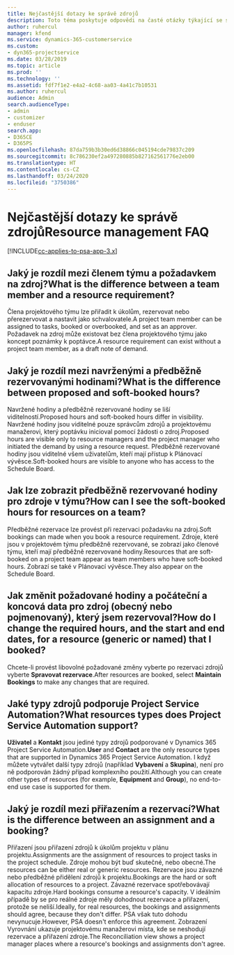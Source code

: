 ```yaml
---
title: Nejčastější dotazy ke správě zdrojů
description: Toto téma poskytuje odpovědi na časté otázky týkající se správy zdrojů.
author: ruhercul
manager: kfend
ms.service: dynamics-365-customerservice
ms.custom:
- dyn365-projectservice
ms.date: 03/28/2019
ms.topic: article
ms.prod: ''
ms.technology: ''
ms.assetid: fdf7f1e2-e4a2-4c68-aa03-4a41c7b10531
ms.author: ruhercul
audience: Admin
search.audienceType:
- admin
- customizer
- enduser
search.app:
- D365CE
- D365PS
ms.openlocfilehash: 87da759b3b30ed6d38866c045194cde79837c209
ms.sourcegitcommit: 8c786230ef2a497280885b827162561776e2eb00
ms.translationtype: HT
ms.contentlocale: cs-CZ
ms.lasthandoff: 03/24/2020
ms.locfileid: "3750386"
---
```

# <a name="resource-management-faq"></a><span data-ttu-id="0796e-103">Nejčastější dotazy ke správě zdrojů</span><span class="sxs-lookup"><span data-stu-id="0796e-103">Resource management FAQ</span></span>

[!INCLUDE[cc-applies-to-psa-app-3.x](../includes/cc-applies-to-psa-app-3x.md)]

## <a name="what-is-the-difference-between-a-team-member-and-a-resource-requirement"></a><span data-ttu-id="0796e-104">Jaký je rozdíl mezi členem týmu a požadavkem na zdroj?</span><span class="sxs-lookup"><span data-stu-id="0796e-104">What is the difference between a team member and a resource requirement?</span></span>

<span data-ttu-id="0796e-105">Člena projektového týmu lze přiřadit k úkolům, rezervovat nebo přerezervovat a nastavit jako schvalovatele.</span><span class="sxs-lookup"><span data-stu-id="0796e-105">A project team member can be assigned to tasks, booked or overbooked, and set as an approver.</span></span> <span data-ttu-id="0796e-106">Požadavek na zdroj může existovat bez člena projektového týmu jako koncept poznámky k poptávce.</span><span class="sxs-lookup"><span data-stu-id="0796e-106">A resource requirement can exist without a project team member, as a draft note of demand.</span></span> 

## <a name="what-is-the-difference-between-proposed-and-soft-booked-hours"></a><span data-ttu-id="0796e-107">Jaký je rozdíl mezi navrženými a předběžně rezervovanými hodinami?</span><span class="sxs-lookup"><span data-stu-id="0796e-107">What is the difference between proposed and soft-booked hours?</span></span>

<span data-ttu-id="0796e-108">Navržené hodiny a předběžně rezervované hodiny se liší viditelností.</span><span class="sxs-lookup"><span data-stu-id="0796e-108">Proposed hours and soft-booked hours differ in visibility.</span></span> <span data-ttu-id="0796e-109">Navržené hodiny jsou viditelné pouze správcům zdrojů a projektovému manažerovi, který poptávku inicioval pomocí žádosti o zdroj.</span><span class="sxs-lookup"><span data-stu-id="0796e-109">Proposed hours are visible only to resource managers and the project manager who initiated the demand by using a resource request.</span></span> <span data-ttu-id="0796e-110">Předběžně rezervované hodiny jsou viditelné všem uživatelům, kteří mají přístup k Plánovací vývěsce.</span><span class="sxs-lookup"><span data-stu-id="0796e-110">Soft-booked hours are visible to anyone who has access to the Schedule Board.</span></span>

## <a name="how-can-i-see-the-soft-booked-hours-for-resources-on-a-team"></a><span data-ttu-id="0796e-111">Jak lze zobrazit předběžně rezervované hodiny pro zdroje v týmu?</span><span class="sxs-lookup"><span data-stu-id="0796e-111">How can I see the soft-booked hours for resources on a team?</span></span>

<span data-ttu-id="0796e-112">Předběžné rezervace lze provést při rezervaci požadavku na zdroj.</span><span class="sxs-lookup"><span data-stu-id="0796e-112">Soft bookings can made when you book a resource requirement.</span></span> <span data-ttu-id="0796e-113">Zdroje, které jsou v projektovém týmu předběžně rezervované, se zobrazí jako členové týmu, kteří mají předběžně rezervované hodiny.</span><span class="sxs-lookup"><span data-stu-id="0796e-113">Resources that are soft-booked on a project team appear as team members who have soft-booked hours.</span></span> <span data-ttu-id="0796e-114">Zobrazí se také v Plánovací vývěsce.</span><span class="sxs-lookup"><span data-stu-id="0796e-114">They also appear on the Schedule Board.</span></span>

## <a name="how-do-i-change-the-required-hours-and-the-start-and-end-dates-for-a-resource-generic-or-named-that-i-booked"></a><span data-ttu-id="0796e-115">Jak změnit požadované hodiny a počáteční a koncová data pro zdroj (obecný nebo pojmenovaný), který jsem rezervoval?</span><span class="sxs-lookup"><span data-stu-id="0796e-115">How do I change the required hours, and the start and end dates, for a resource (generic or named) that I booked?</span></span>

<span data-ttu-id="0796e-116">Chcete-li provést libovolné požadované změny vyberte po rezervaci zdrojů vyberte **Spravovat rezervace**.</span><span class="sxs-lookup"><span data-stu-id="0796e-116">After resources are booked, select **Maintain Bookings** to make any changes that are required.</span></span>

## <a name="what-resources-types-does-project-service-automation-support"></a><span data-ttu-id="0796e-117">Jaké typy zdrojů podporuje Project Service Automation?</span><span class="sxs-lookup"><span data-stu-id="0796e-117">What resources types does Project Service Automation support?</span></span>

<span data-ttu-id="0796e-118">**Uživatel** a **Kontakt** jsou jediné typy zdrojů podporované v Dynamics 365 Project Service Automation.</span><span class="sxs-lookup"><span data-stu-id="0796e-118">**User** and **Contact** are the only resource types that are supported in Dynamics 365 Project Service Automation.</span></span> <span data-ttu-id="0796e-119">I když můžete vytvářet další typy zdrojů (například **Vybavení** a **Skupina**), není pro ně podporován žádný případ komplexního použití.</span><span class="sxs-lookup"><span data-stu-id="0796e-119">Although you can create other types of resources (for example, **Equipment** and **Group**), no end-to-end use case is supported for them.</span></span>

## <a name="what-is-the-difference-between-an-assignment-and-a-booking"></a><span data-ttu-id="0796e-120">Jaký je rozdíl mezi přiřazením a rezervací?</span><span class="sxs-lookup"><span data-stu-id="0796e-120">What is the difference between an assignment and a booking?</span></span>

<span data-ttu-id="0796e-121">Přiřazení jsou přiřazení zdrojů k úkolům projektu v plánu projektu.</span><span class="sxs-lookup"><span data-stu-id="0796e-121">Assignments are the assignment of resources to project tasks in the project schedule.</span></span> <span data-ttu-id="0796e-122">Zdroje mohou být buď skutečné, nebo obecné.</span><span class="sxs-lookup"><span data-stu-id="0796e-122">The resources can be either real or generic resources.</span></span> <span data-ttu-id="0796e-123">Rezervace jsou závazné nebo předběžné přidělení zdrojů k projektu.</span><span class="sxs-lookup"><span data-stu-id="0796e-123">Bookings are the hard or soft allocation of resources to a project.</span></span> <span data-ttu-id="0796e-124">Závazné rezervace spotřebovávají kapacitu zdroje.</span><span class="sxs-lookup"><span data-stu-id="0796e-124">Hard bookings consume a resource's capacity.</span></span> <span data-ttu-id="0796e-125">V ideálním případě by se pro reálné zdroje měly dohodnout rezervace a přiřazení, protože se neliší.</span><span class="sxs-lookup"><span data-stu-id="0796e-125">Ideally, for real resources, the bookings and assignments should agree, because they don't differ.</span></span> <span data-ttu-id="0796e-126">PSA však tuto dohodu nevynucuje.</span><span class="sxs-lookup"><span data-stu-id="0796e-126">However, PSA doesn't enforce this agreement.</span></span> <span data-ttu-id="0796e-127">Zobrazení Vyrovnání ukazuje projektovému manažerovi místa, kde se neshodují rezervace a přiřazení zdroje.</span><span class="sxs-lookup"><span data-stu-id="0796e-127">The Reconciliation view shows a project manager places where a resource's bookings and assignments don't agree.</span></span>
